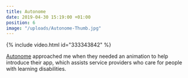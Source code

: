 ```yaml
---
title: Autonome
date: 2019-04-30 15:19:00 +01:00
position: 6
image: "/uploads/Autonome-Thumb.jpg"
---
```


{% include video.html id="333343842" %}

[Autonome](https://www.autono.me.uk/) approached me when they needed an animation to help introduce their app, which assists service providers who care for people with learning disabilities.
